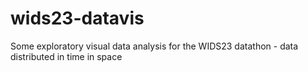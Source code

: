 # wids23-datavis
Some exploratory visual data analysis for the WIDS23 datathon -  data distributed in time in space
